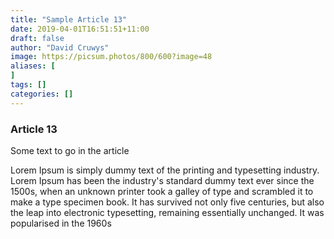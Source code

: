 ```yaml
---
title: "Sample Article 13"
date: 2019-04-01T16:51:51+11:00
draft: false
author: "David Cruwys"
image: https://picsum.photos/800/600?image=48
aliases: [
]
tags: []
categories: []
---
```



### Article 13

Some text to go in the article

Lorem Ipsum is simply dummy text of the printing and typesetting industry. Lorem Ipsum has been the industry's standard dummy text ever since the 1500s, when an unknown printer took a galley of type and scrambled it to make a type specimen book. It has survived not only five centuries, but also the leap into electronic typesetting, remaining essentially unchanged. It was popularised in the 1960s


